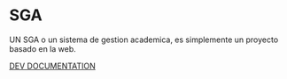 # SGA
UN SGA o un sistema de gestion academica, es simplemente un proyecto basado en la web.

[DEV DOCUMENTATION](/documentacion/DEV_DOC_ES.md)
